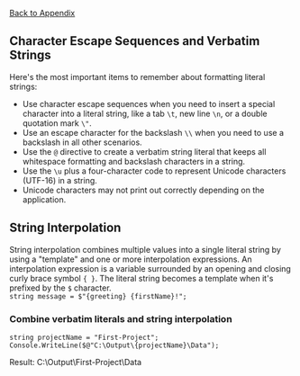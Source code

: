 <a href="README.md">Back to Appendix</a>

## Character Escape Sequences and Verbatim Strings
Here's the most important items to remember about formatting literal strings:

- Use character escape sequences when you need to insert a special character into a literal string, like a tab ```\t```, new line ```\n```, or a double quotation mark ```\"```.
- Use an escape character for the backslash ```\\``` when you need to use a backslash in all other scenarios.
- Use the ```@``` directive to create a verbatim string literal that keeps all whitespace formatting and backslash characters in a string.
- Use the ```\u``` plus a four-character code to represent Unicode characters (UTF-16) in a string.
- Unicode characters may not print out correctly depending on the application.

## String Interpolation
String interpolation combines multiple values into a single literal string by using a "template" and one or more interpolation expressions. An interpolation expression is a variable surrounded by an opening and closing curly brace symbol ```{ }```. The literal string becomes a template when it's prefixed by the ```$``` character. <br>
```string message = $"{greeting} {firstName}!";```

### Combine verbatim literals and string interpolation
```string projectName = "First-Project";``` <br>
```Console.WriteLine($@"C:\Output\{projectName}\Data");```

Result: C:\Output\First-Project\Data

